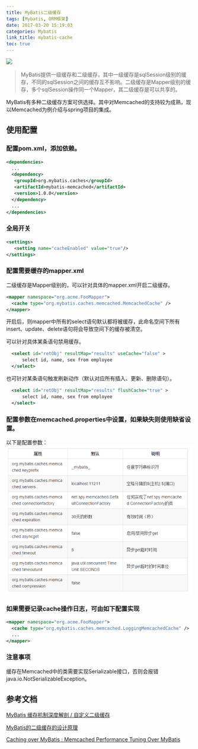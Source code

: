 ```yaml
---
title: MyBatis二级缓存
tags: [Mybatis, ORM框架]
date: 2017-03-20 15:19:03
categories: Mybatis
link_title: mybatis-cache
toc: true
---
```

![](http://onxkn9cbz.bkt.clouddn.com/mybatis.jpg)
> MyBatis提供一级缓存和二级缓存，其中一级缓存是sqlSession级别的缓存，不同的sqlSession之间的缓存互不影响。二级缓存是Mapper级别的缓存，多个sqlSession操作同一个Mapper，其二级缓存是可以共享的。

<!-- more -->

MyBatis有多种二级缓存方案可供选择。其中对Memcached的支持较为成熟，现以Memcached为例介绍与spring项目的集成。

## 使用配置
### 配置pom.xml，添加依赖。

```xml
<dependencies>
  ...
  <dependency>
   <groupId>org.mybatis.caches</groupId>
   <artifactId>mybatis-memcached</artifactId>
   <version>1.0.0</version>
  </dependency>
  ...
</dependencies>
```

### 全局开关

```xml
<settings>
   <setting name="cacheEnabled" value="true"/>
</settings>
```
### 配置需要缓存的mapper.xml
二级缓存是Mapper级别的，可以针对具体的mapper.xml开启二级缓存。

```xml
<mapper namespace="org.acme.FooMapper">
  <cache type="org.mybatis.caches.memcached.MemcachedCache" />
</mapper>
```
开启后，则mapper中所有的select语句默认都将被缓存，此命名空间下所有insert、update、delete语句将会导致空间下的缓存被清空。

可以针对具体某条语句禁用缓存。

```xml
  <select id="retObj" resultMap="results" useCache="false" >
      select id, name, sex from employee   
  </select>
```
也可针对某条语句触发刷新动作（默认对应所有插入、更新、删除语句）。

```xml
  <select id="retObj" resultMap="results" flushCache="true" >
      select id, name, sex from employee   
  </select>
```

### 配置参数在memcached.properties中设置，如果缺失则使用缺省设置。
以下是配置参数：
![01](mybatis-cache/01.png)


### 如果需要记录cache操作日志，可由如下配置实现

```xml
<mapper namespace="org.acme.FooMapper">
  <cache type="org.mybatis.caches.memcached.LoggingMemcachedCache" />
  ...
</mapper>
```

### 注意事项
缓存在Memcached中的类需要实现Serializable接口，否则会报错java.io.NotSerializableException。

## 参考文档
[MyBatis 缓存机制深度解剖 / 自定义二级缓存](http://www.iteye.com/topic/1112327)

[MyBatis的二级缓存的设计原理](http://blog.csdn.net/luanlouis/article/details/41408341)

[Caching over MyBatis : Memcached Performance Tuning Over MyBatis](https://dzone.com/articles/caching-over-mybatis-memcached)